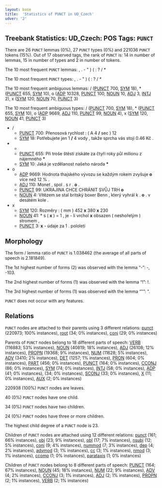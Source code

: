 ```yaml
---
layout: base
title:  'Statistics of PUNCT in UD_Czech'
udver: '2'
---
```


## Treebank Statistics: UD_Czech: POS Tags: `PUNCT`

There are 26 `PUNCT` lemmas (0%), 27 `PUNCT` types (0%) and 221036 `PUNCT` tokens (15%).
Out of 17 observed tags, the rank of `PUNCT` is: 14 in number of lemmas, 15 in number of types and 2 in number of tokens.

The 10 most frequent `PUNCT` lemmas: , . - " ) ( : ? / *

The 10 most frequent `PUNCT` types:  , . - " ) ( : ? / *

The 10 most frequent ambiguous lemmas: / ([PUNCT]() 700, [SYM]() 18), * ([PUNCT]() 655, [SYM]() 10), o ([ADP]() 10328, [PUNCT]() 100, [NOUN]() 10, [ADJ]() 3, [INTJ]() 2), x ([SYM]() 120, [NOUN]() 70, [PUNCT]() 3)

The 10 most frequent ambiguous types:  / ([PUNCT]() 700, [SYM]() 18), * ([PUNCT]() 655, [SYM]() 10), o ([ADP]() 9669, [ADJ]() 110, [PUNCT]() 99, [NOUN]() 4), x ([SYM]() 120, [NOUN]() 41, [PUNCT]() 3)


* /
  * [PUNCT]() 700: Přenosová rychlost : ( A 4 <b>/</b> sec ) 12
  * [SYM]() 18: Potřebujete jen 1 <b>/</b> 4 vody , takže sprcha vás stojí 0.46 Kč .
* *
  * [PUNCT]() 655: Při troše štěstí získáte za čtyři roky půl milionu z nájemného <b>*</b>
  * [SYM]() 10: Jaká je vzdělanost našeho národa <b>*</b>
* o
  * [ADP]() 9669: Hodnota thajského vývozu se každým rokem zvyšuje <b>o</b> více než 12 % .
  * [ADJ]() 110: Monet , spol . s r . <b>o</b> .
  * [PUNCT]() 99: UKRAJINA CHCE CHRÁNIT SVŮJ TRH <b>o</b>
  * [NOUN]() 4: Vítězem se stal britský boxer Benn , který vyhrál k . <b>o</b> . v desátém kole .
* x
  * [SYM]() 120: Rozměry : ( mm ) 452 <b>x</b> 380 <b>x</b> 230
  * [NOUN]() 41: * s ( <b>x</b> ) = 1 , je - li vrchol <b>x</b> obsazen ( neshořelým ) stromem ,
  * [PUNCT]() 3: <b>x</b> - údaje za 1 . pololetí

## Morphology

The form / lemma ratio of `PUNCT` is 1.038462 (the average of all parts of speech is 2.181849).

The 1st highest number of forms (2) was observed with the lemma “-”: -, -103.

The 2nd highest number of forms (1) was observed with the lemma “!”: !.

The 3rd highest number of forms (1) was observed with the lemma “"”: ".

`PUNCT` does not occur with any features.


## Relations

`PUNCT` nodes are attached to their parents using 3 different relations: [punct](cs-dep-punct.html) (220973; 100% instances), [root](cs-dep-root.html) (34; 0% instances), [conj](cs-dep-conj.html) (29; 0% instances)

Parents of `PUNCT` nodes belong to 18 different parts of speech: [VERB](cs-pos-VERB.html) (116883; 53% instances), [NOUN](cs-pos-NOUN.html) (40819; 18% instances), [ADJ](cs-pos-ADJ.html) (26108; 12% instances), [PROPN](cs-pos-PROPN.html) (19368; 9% instances), [NUM](cs-pos-NUM.html) (11628; 5% instances), [ADV](cs-pos-ADV.html) (3410; 2% instances), [DET](cs-pos-DET.html) (1257; 1% instances), [PRON](cs-pos-PRON.html) (604; 0% instances), [PART](cs-pos-PART.html) (456; 0% instances), [PUNCT](cs-pos-PUNCT.html) (164; 0% instances), [CCONJ](cs-pos-CCONJ.html) (86; 0% instances), [SYM](cs-pos-SYM.html) (74; 0% instances), [INTJ](cs-pos-INTJ.html) (58; 0% instances), [ADP](cs-pos-ADP.html) (41; 0% instances),  (34; 0% instances), [SCONJ](cs-pos-SCONJ.html) (33; 0% instances), [X](cs-pos-X.html) (11; 0% instances), [AUX](cs-pos-AUX.html) (2; 0% instances)

220938 (100%) `PUNCT` nodes are leaves.

40 (0%) `PUNCT` nodes have one child.

34 (0%) `PUNCT` nodes have two children.

24 (0%) `PUNCT` nodes have three or more children.

The highest child degree of a `PUNCT` node is 23.

Children of `PUNCT` nodes are attached using 12 different relations: [punct](cs-dep-punct.html) (161; 66% instances), [obj](cs-dep-obj.html) (23; 9% instances), [obl](cs-dep-obl.html) (17; 7% instances), [nsubj](cs-dep-nsubj.html) (12; 5% instances), [conj](cs-dep-conj.html) (9; 4% instances), [nummod](cs-dep-nummod.html) (7; 3% instances), [dep](cs-dep-dep.html) (4; 2% instances), [advmod](cs-dep-advmod.html) (3; 1% instances), [cc](cs-dep-cc.html) (3; 1% instances), [nmod](cs-dep-nmod.html) (3; 1% instances), [ccomp](cs-dep-ccomp.html) (1; 0% instances), [parataxis](cs-dep-parataxis.html) (1; 0% instances)

Children of `PUNCT` nodes belong to 8 different parts of speech: [PUNCT](cs-pos-PUNCT.html) (164; 67% instances), [NOUN](cs-pos-NOUN.html) (45; 18% instances), [NUM](cs-pos-NUM.html) (22; 9% instances), [ADV](cs-pos-ADV.html) (4; 2% instances), [CCONJ](cs-pos-CCONJ.html) (3; 1% instances), [ADJ](cs-pos-ADJ.html) (2; 1% instances), [PROPN](cs-pos-PROPN.html) (2; 1% instances), [VERB](cs-pos-VERB.html) (2; 1% instances)

